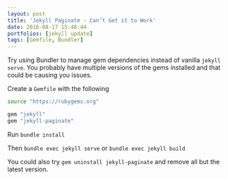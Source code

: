```yaml
---
layout: post
title: 'Jekyll Paginate - Can’t Get it to Work'
date: 2016-08-17 15:48:44
portfolios: [jekyll update]
tags: [Gemfile, Bundler]
---
```


Try using Bundler to manage gem dependencies instead of vanilla `jekyll serve`. You probably have multiple versions of the gems installed and that could be causing you issues.

Create a `Gemfile` with the following

```bash
source "https://rubygems.org"

gem "jekyll"
gem "jekyll-paginate"
```

<!--more-->

Run `bundle install`

Then `bundle exec jekyll serve` or `bundle exec jekyll build`

You could also try `gem uninstall jekyll-paginate` and remove all but the latest version.
